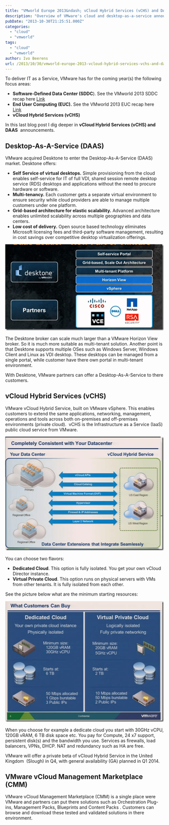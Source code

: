 ```yaml
---
title: "VMworld Europe 2013&ndash; vCloud Hybrid Services (vCHS) and DAAS recap"
description: "Overview of VMware's cloud and desktop-as-a-service announcements from VMworld Europe 2013."
pubDate: "2013-10-30T21:25:51.000Z"
categories: 
  - "cloud"
  - "vmworld"
tags: 
  - "cloud"
  - "vmworld"
author: Ivo Beerens
url: /2013/10/30/vmworld-europe-2013-vcloud-hybrid-services-vchs-and-daas-recap/
---
```


To deliver IT as a Service, VMware has for the coming year(s) the following focus areas:
- **Software-Defined Data Center (SDDC**). See the VMworld 2013 SDDC recap here [Link](https://www.ivobeerens.nl/2013/10/20/vmworld-europe-2013the-software-defined-data-center-sddc-recap/)
- **End User Computing (EUC).** See the VMworld 2013 EUC recap here [Link](https://www.ivobeerens.nl/2013/10/23/vmworld-europe-2013-end-user-computing-euc-recap/)
- **vCloud Hybrid Services (vCHS)**

In this last blog post I dig deeper in **vCloud Hybrid Services (vCHS) and DAAS**  announcements.

## Desktop-As-A-Service (DAAS)

VMware acquired Desktone to enter the Desktop-As-A-Service (DAAS) market. Desktone offers:

- **Self Service of virtual desktops.** Simple provisioning from the cloud enables self-service for IT of full VDI, shared session remote desktop service (RDS) desktops and applications without the need to procure hardware or software.
- **Multi-tenancy.** Each customer gets a separate virtual environment to ensure security while cloud providers are able to manage multiple customers under one platform.
- **Grid-based architecture for elastic scalability.** Advanced architecture enables unlimited scalability across multiple geographies and data centers.
- **Low cost of delivery.** Open source based technology eliminates Microsoft licensing fees and third-party software management, resulting in cost savings over competitive desktop virtualization offerings.

[![image_thumb6_thumb[1]](images/image_thumb6_thumb1_thumb.png "image_thumb6_thumb[1]")](images/image_thumb6_thumb1.png)

The Desktone broker can scale much larger than a VMware Horizon View broker. So it is much more suitable as multi-tenant solution. Another point is that Desktone supports multiple OSes such as Windows Server, Windows Client and Linux as VDI desktop. These desktops can be managed from a single portal, while customer have there own portal in multi-tenant environment.

With Desktone, VMware partners can offer a Desktop-As-A-Service to there customers.

## vCloud Hybrid Services (vCHS)

VMware vCloud Hybrid Service, built on VMware vSphere. This enables customers to extend the same applications, networking, management, operations and tools across both on-premises and off-premises environments (private cloud).  vCHS is the Infrastructure as a Service (IaaS) public cloud service from VMware. 

[![image_thumb3](images/image_thumb3_thumb1.png "image_thumb3")](images/image_thumb32.png)

You can choose two flavors:

- **Dedicated Cloud**. This option is fully isolated. You get your own vCloud Director instance. 
- **Virtual Private Cloud**. This option runs on physical servers with VMs from other tenants. It is fully isolated from each other.

See the picture below what are the minimum starting resources:

[![image_thumb7](images/image_thumb7_thumb1.png "image_thumb7")](images/image_thumb72.png)

When you choose for example a dedicate cloud you start with 30GHz vCPU, 120GB vRAM, 6 TB disk space etc. You pay for Compute, 24 x7 support, persistent disk(s) and the bandwidth you use. Services as firewalls, load balancers, VPNs, DHCP. NAT and redundancy such as HA are free.

VMware will offer a private beta of vCloud Hybrid Service in the United Kingdom  (Slough) in Q4, with general availability (GA) planned in Q1 2014.

## VMware vCloud Management Marketplace (CMM)

VMware vCloud Management Marketplace (CMM) is a single place were VMware and partners can put there solutions such as Orchestration Plug-ins, Management Packs, Blueprints and Content Packs . Customers can browse and download these tested and validated solutions in there environment.